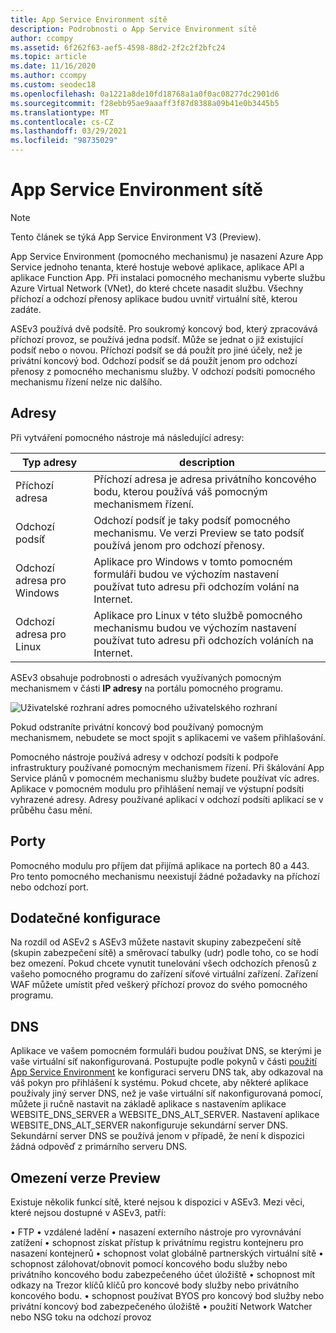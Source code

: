 ```yaml
---
title: App Service Environment sítě
description: Podrobnosti o App Service Environment sítě
author: ccompy
ms.assetid: 6f262f63-aef5-4598-88d2-2f2c2f2bfc24
ms.topic: article
ms.date: 11/16/2020
ms.author: ccompy
ms.custom: seodec18
ms.openlocfilehash: 0a1221a8de10fd18768a1a0f0ac08277dc2901d6
ms.sourcegitcommit: f28ebb95ae9aaaff3f87d8388a09b41e0b3445b5
ms.translationtype: MT
ms.contentlocale: cs-CZ
ms.lasthandoff: 03/29/2021
ms.locfileid: "98735029"
---
```

# <a name="app-service-environment-networking"></a>App Service Environment sítě

> [!NOTE]
> Tento článek se týká App Service Environment V3 (Preview).
> 

App Service Environment (pomocného mechanismu) je nasazení Azure App Service jednoho tenanta, které hostuje webové aplikace, aplikace API a aplikace Function App. Při instalaci pomocného mechanismu vyberte službu Azure Virtual Network (VNet), do které chcete nasadit službu. Všechny příchozí a odchozí přenosy aplikace budou uvnitř virtuální sítě, kterou zadáte.  

ASEv3 používá dvě podsítě.  Pro soukromý koncový bod, který zpracovává příchozí provoz, se používá jedna podsíť. Může se jednat o již existující podsíť nebo o novou.  Příchozí podsíť se dá použít pro jiné účely, než je privátní koncový bod. Odchozí podsíť se dá použít jenom pro odchozí přenosy z pomocného mechanismu služby. V odchozí podsíti pomocného mechanismu řízení nelze nic dalšího.

## <a name="addresses"></a>Adresy 
Při vytváření pomocného nástroje má následující adresy:

| Typ adresy | description |
|--------------|-------------|
| Příchozí adresa | Příchozí adresa je adresa privátního koncového bodu, kterou používá váš pomocným mechanismem řízení. |
| Odchozí podsíť | Odchozí podsíť je taky podsíť pomocného mechanismu. Ve verzi Preview se tato podsíť používá jenom pro odchozí přenosy. |
| Odchozí adresa pro Windows | Aplikace pro Windows v tomto pomocném formuláři budou ve výchozím nastavení používat tuto adresu při odchozím volání na Internet. |
| Odchozí adresa pro Linux | Aplikace pro Linux v této službě pomocného mechanismu budou ve výchozím nastavení používat tuto adresu při odchozích voláních na Internet. |

ASEv3 obsahuje podrobnosti o adresách využívaných pomocným mechanismem v části **IP adresy** na portálu pomocného programu.

![Uživatelské rozhraní adres pomocného uživatelského rozhraní](./media/networking/networking-ip-addresses.png)

Pokud odstraníte privátní koncový bod používaný pomocným mechanismem, nebudete se moct spojit s aplikacemi ve vašem přihlašování.  

Pomocného nástroje používá adresy v odchozí podsíti k podpoře infrastruktury používané pomocným mechanismem řízení. Při škálování App Service plánů v pomocném mechanismu služby budete používat víc adres. Aplikace v pomocném modulu pro přihlášení nemají ve výstupní podsíti vyhrazené adresy. Adresy používané aplikací v odchozí podsíti aplikací se v průběhu času mění.

## <a name="ports"></a>Porty

Pomocného modulu pro příjem dat přijímá aplikace na portech 80 a 443.  Pro tento pomocného mechanismu neexistují žádné požadavky na příchozí nebo odchozí port. 

## <a name="extra-configurations"></a>Dodatečné konfigurace

Na rozdíl od ASEv2 s ASEv3 můžete nastavit skupiny zabezpečení sítě (skupin zabezpečení sítě) a směrovací tabulky (udr) podle toho, co se hodí bez omezení. Pokud chcete vynutit tunelování všech odchozích přenosů z vašeho pomocného programu do zařízení síťové virtuální zařízení. Zařízení WAF můžete umístit před veškerý příchozí provoz do svého pomocného programu. 

## <a name="dns"></a>DNS

Aplikace ve vašem pomocném formuláři budou používat DNS, se kterými je vaše virtuální síť nakonfigurovaná. Postupujte podle pokynů v části [použití App Service Environment](./using.md#dns-configuration) ke konfiguraci serveru DNS tak, aby odkazoval na váš pokyn pro přihlášení k systému. Pokud chcete, aby některé aplikace používaly jiný server DNS, než je vaše virtuální síť nakonfigurovaná pomocí, můžete ji ručně nastavit na základě aplikace s nastavením aplikace WEBSITE_DNS_SERVER a WEBSITE_DNS_ALT_SERVER. Nastavení aplikace WEBSITE_DNS_ALT_SERVER nakonfiguruje sekundární server DNS. Sekundární server DNS se používá jenom v případě, že není k dispozici žádná odpověď z primárního serveru DNS. 

## <a name="preview-limitation"></a>Omezení verze Preview

Existuje několik funkcí sítě, které nejsou k dispozici v ASEv3.  Mezi věci, které nejsou dostupné v ASEv3, patří:

• FTP • vzdálené ladění • nasazení externího nástroje pro vyrovnávání zatížení • schopnost získat přístup k privátnímu registru kontejneru pro nasazení kontejnerů • schopnost volat globálně partnerských virtuální sítě • schopnost zálohovat/obnovit pomocí koncového bodu služby nebo privátního koncového bodu zabezpečeného účet úložiště • schopnost mít odkazy na Trezor klíčů klíčů pro koncové body služby nebo privátního koncového bodu. • schopnost používat BYOS pro koncový bod služby nebo privátní koncový bod zabezpečeného úložiště • použití Network Watcher nebo NSG toku na odchozí provoz
    
    